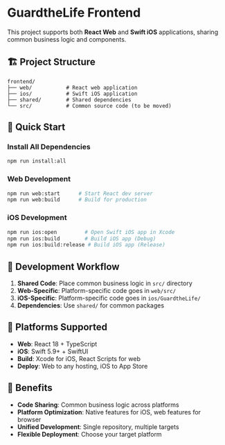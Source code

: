 # GuardtheLife Frontend

This project supports both **React Web** and **Swift iOS** applications, sharing common business logic and components.

## 🏗️ Project Structure

```
frontend/
├── web/           # React web application
├── ios/           # Swift iOS application  
├── shared/        # Shared dependencies
└── src/           # Common source code (to be moved)
```

## 🚀 Quick Start

### Install All Dependencies
```bash
npm run install:all
```

### Web Development
```bash
npm run web:start      # Start React dev server
npm run web:build      # Build for production
```

### iOS Development
```bash
npm run ios:open         # Open Swift iOS app in Xcode
npm run ios:build        # Build iOS app (Debug)
npm run ios:build:release # Build iOS app (Release)
```

## 🔧 Development Workflow

1. **Shared Code**: Place common business logic in `src/` directory
2. **Web-Specific**: Platform-specific code goes in `web/src/`
3. **iOS-Specific**: Platform-specific code goes in `ios/GuardtheLife/`
4. **Dependencies**: Use `shared/` for common packages

## 📱 Platforms Supported

- **Web**: React 18 + TypeScript
- **iOS**: Swift 5.9+ + SwiftUI
- **Build**: Xcode for iOS, React Scripts for web
- **Deploy**: Web to any hosting, iOS to App Store

## 🎯 Benefits

- **Code Sharing**: Common business logic across platforms
- **Platform Optimization**: Native features for iOS, web features for browser
- **Unified Development**: Single repository, multiple targets
- **Flexible Deployment**: Choose your target platform 